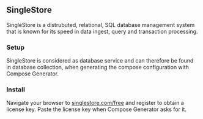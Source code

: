 ## SingleStore
SingleStore is a distrubuted, relational, SQL database management system that is known for its speed in data ingest, query and transaction processing.

### Setup
SingleStore is considered as database service and can therefore be found in database collection, when generating the compose configuration with Compose Generator.

### Install
Navigate your browser to [singlestore.com/free](https://singlestore.com/free) and register to obtain a license key. Paste the license key when Compose Generator asks for it.